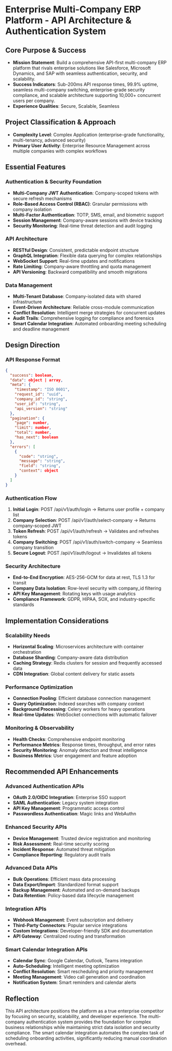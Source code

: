# Enterprise Multi-Company ERP Platform - API Architecture & Authentication System

## Core Purpose & Success
- **Mission Statement**: Build a comprehensive API-first multi-company ERP platform that rivals enterprise solutions like Salesforce, Microsoft Dynamics, and SAP with seamless authentication, security, and scalability.
- **Success Indicators**: Sub-200ms API response times, 99.9% uptime, seamless multi-company switching, enterprise-grade security compliance, and scalable architecture supporting 10,000+ concurrent users per company.
- **Experience Qualities**: Secure, Scalable, Seamless

## Project Classification & Approach
- **Complexity Level**: Complex Application (enterprise-grade functionality, multi-tenancy, advanced security)
- **Primary User Activity**: Enterprise Resource Management across multiple companies with complex workflows

## Essential Features

### Authentication & Security Foundation
- **Multi-Company JWT Authentication**: Company-scoped tokens with secure refresh mechanisms
- **Role-Based Access Control (RBAC)**: Granular permissions with company isolation
- **Multi-Factor Authentication**: TOTP, SMS, email, and biometric support
- **Session Management**: Company-aware sessions with device tracking
- **Security Monitoring**: Real-time threat detection and audit logging

### API Architecture
- **RESTful Design**: Consistent, predictable endpoint structure
- **GraphQL Integration**: Flexible data querying for complex relationships
- **WebSocket Support**: Real-time updates and notifications
- **Rate Limiting**: Company-aware throttling and quota management
- **API Versioning**: Backward compatibility and smooth migrations

### Data Management
- **Multi-Tenant Database**: Company-isolated data with shared infrastructure
- **Event-Driven Architecture**: Reliable cross-module communication
- **Conflict Resolution**: Intelligent merge strategies for concurrent updates
- **Audit Trails**: Comprehensive logging for compliance and forensics
- **Smart Calendar Integration**: Automated onboarding meeting scheduling and deadline management

## Design Direction

### API Response Format
```json
{
  "success": boolean,
  "data": object | array,
  "meta": {
    "timestamp": "ISO 8601",
    "request_id": "uuid",
    "company_id": "string",
    "user_id": "string",
    "api_version": "string"
  },
  "pagination": {
    "page": number,
    "limit": number,
    "total": number,
    "has_next": boolean
  },
  "errors": [
    {
      "code": "string",
      "message": "string",
      "field": "string",
      "context": object
    }
  ]
}
```

### Authentication Flow
1. **Initial Login**: POST /api/v1/auth/login → Returns user profile + company list
2. **Company Selection**: POST /api/v1/auth/select-company → Returns company-scoped JWT
3. **Token Refresh**: POST /api/v1/auth/refresh → Validates and refreshes tokens
4. **Company Switching**: POST /api/v1/auth/switch-company → Seamless company transition
5. **Secure Logout**: POST /api/v1/auth/logout → Invalidates all tokens

### Security Architecture
- **End-to-End Encryption**: AES-256-GCM for data at rest, TLS 1.3 for transit
- **Company Data Isolation**: Row-level security with company_id filtering
- **API Key Management**: Rotating keys with usage analytics
- **Compliance Framework**: GDPR, HIPAA, SOX, and industry-specific standards

## Implementation Considerations

### Scalability Needs
- **Horizontal Scaling**: Microservices architecture with container orchestration
- **Database Sharding**: Company-aware data distribution
- **Caching Strategy**: Redis clusters for session and frequently accessed data
- **CDN Integration**: Global content delivery for static assets

### Performance Optimization
- **Connection Pooling**: Efficient database connection management
- **Query Optimization**: Indexed searches with company context
- **Background Processing**: Celery workers for heavy operations
- **Real-time Updates**: WebSocket connections with automatic failover

### Monitoring & Observability
- **Health Checks**: Comprehensive endpoint monitoring
- **Performance Metrics**: Response times, throughput, and error rates
- **Security Monitoring**: Anomaly detection and threat intelligence
- **Business Metrics**: User engagement and feature adoption

## Recommended API Enhancements

### Advanced Authentication APIs
- **OAuth 2.0/OIDC Integration**: Enterprise SSO support
- **SAML Authentication**: Legacy system integration
- **API Key Management**: Programmatic access control
- **Passwordless Authentication**: Magic links and WebAuthn

### Enhanced Security APIs
- **Device Management**: Trusted device registration and monitoring
- **Risk Assessment**: Real-time security scoring
- **Incident Response**: Automated threat mitigation
- **Compliance Reporting**: Regulatory audit trails

### Advanced Data APIs
- **Bulk Operations**: Efficient mass data processing
- **Data Export/Import**: Standardized format support
- **Backup Management**: Automated and on-demand backups
- **Data Retention**: Policy-based data lifecycle management

### Integration APIs
- **Webhook Management**: Event subscription and delivery
- **Third-Party Connectors**: Popular service integrations
- **Custom Integrations**: Developer-friendly SDK and documentation
- **API Gateway**: Centralized routing and transformation

### Smart Calendar Integration APIs
- **Calendar Sync**: Google Calendar, Outlook, Teams integration
- **Auto-Scheduling**: Intelligent meeting optimization
- **Conflict Resolution**: Smart rescheduling and priority management
- **Meeting Management**: Video call generation and coordination
- **Notification System**: Smart reminders and calendar alerts

## Reflection
This API architecture positions the platform as a true enterprise competitor by focusing on security, scalability, and developer experience. The multi-company authentication system provides the foundation for complex business relationships while maintaining strict data isolation and security compliance. The smart calendar integration automates the complex task of scheduling onboarding activities, significantly reducing manual coordination overhead.